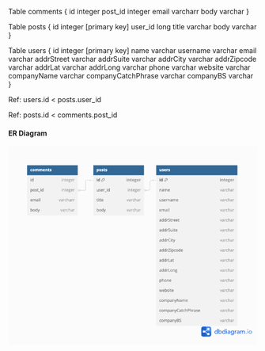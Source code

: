 Table comments {
  id integer
  post_id integer
  email varcharr
  body varchar 
}

Table posts {
  id integer [primary key]
  user_id long 
  title varchar
  body varchar
}

Table users {
  id integer [primary key]
  name varchar
  username varchar
  email varchar
  addrStreet varchar
  addrSuite varchar
  addrCity varchar
  addrZipcode varchar
  addrLat varchar
  addrLong varchar
  phone varchar
  website varchar
  companyName varchar
  companyCatchPhrase varchar
  companyBS varchar
}

Ref: users.id < posts.user_id 

Ref: posts.id < comments.post_id

#### ER Diagram
<img alt="ER Diagram" width="1000px" src="Tables.png" />
